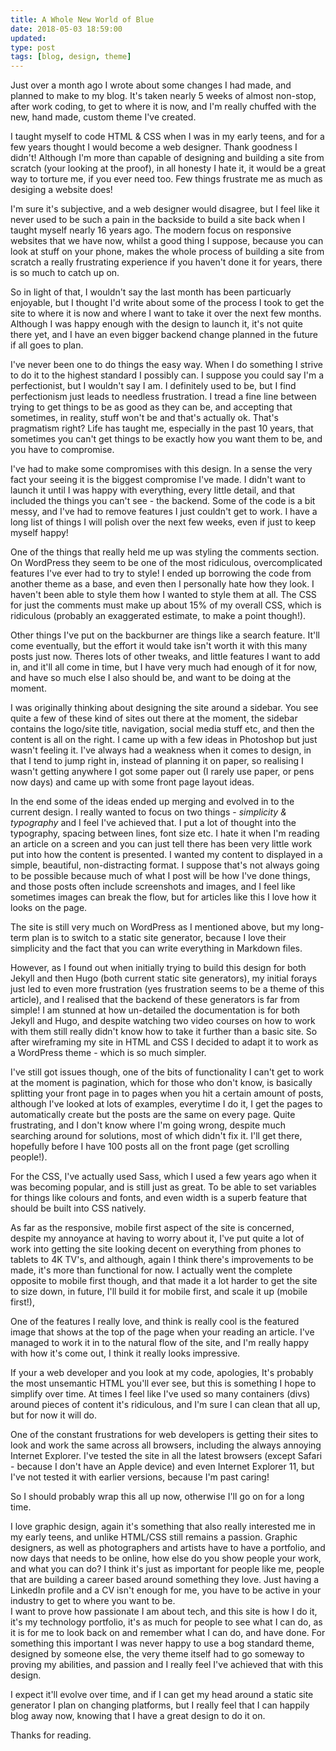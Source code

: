 ```yaml
---
title: A Whole New World of Blue
date: 2018-05-03 18:59:00
updated: 
type: post
tags: [blog, design, theme]
---
```


Just over a month ago I wrote about some changes I had made, and planned to make to my blog. It's taken nearly 5 weeks of almost non-stop, after work coding, to get to where it is now, and I'm really chuffed with the new, hand made, custom theme I've created.

I taught myself to code HTML & CSS when I was in my early teens, and for a few years thought I would become a web designer. Thank goodness I didn't! Although I'm more than capable of designing and building a site from scratch (your looking at the proof), in all honesty I hate it, it would be a great way to torture me, if you ever need too. Few things frustrate me as much as desiging a website does!

I'm sure it's subjective, and a web designer would disagree, but I feel like it never used to be such a pain in the backside to build a site back when I taught myself nearly 16 years ago. The modern focus on responsive websites that we have now, whilst a good thing I suppose, because you can look at stuff on your phone, makes the whole process of building a site from scratch a really frustrating experience if you haven't done it for years, there is so much to catch up on.

So in light of that, I wouldn't say the last month has been particuarly enjoyable, but I thought I'd write about some of the process I took to get the site to where it is now and where I want to take it over the next few months. Although I was happy enough with the design to launch it, it's not quite there yet, and I have an even bigger backend change planned in the future if all goes to plan.

I've never been one to do things the easy way. When I do something I strive to do it to the highest standard I possibly can. I suppose you could say I'm a perfectionist, but I wouldn't say I am. I definitely used to be, but I find perfectionism just leads to needless frustration. I tread a fine line between trying to get things to be as good as they can be, and accepting that sometimes, in reality, stuff won't be and that's actually ok. That's pragmatism right? Life has taught me, especially in the past 10 years, that sometimes you can't get things to be exactly how you want them to be, and you have to compromise.

I've had to make some compromises with this design. In a sense the very fact your seeing it is the biggest compromise I've made. I didn't want to launch it until I was happy with everything, every little detail, and that included the things you can't see - the backend. Some of the code is a bit messy, and I've had to remove features I just couldn't get to work. I have a long list of things I will polish over the next few weeks, even if just to keep myself happy!

One of the things that really held me up was styling the comments section. On WordPress they seem to be one of the most ridiculous, overcomplicated features I've ever had to try to style! I ended up borrowing the code from another theme as a base, and even then I personally hate how they look. I haven't been able to style them how I wanted to style them at all. The CSS for just the comments must make up about 15% of my overall CSS, which is ridiculous (probably an exaggerated estimate, to make a point though!).

Other things I've put on the backburner are things like a search feature. It'll come eventually, but the effort it would take isn't worth it with this many posts just now. Theres lots of other tweaks, and little features I want to add in, and it'll all come in time, but I have very much had enough of it for now, and have so much else I also should be, and want to be doing at the moment.

I was originally thinking about designing the site around a sidebar. You see quite a few of these kind of sites out there at the moment, the sidebar contains the logo/site title, navigation, social media stuff etc, and then the content is all on the right. I came up with a few ideas in Photoshop but just wasn't feeling it. I've always had a weakness when it comes to design, in that I tend to jump right in, instead of planning it on paper, so realising I wasn't getting anywhere I got some paper out (I rarely use paper, or pens now days) and came up with some front page layout ideas.

In the end some of the ideas ended up merging and evolved in to the current design. I really wanted to focus on two things - _simplicity & typography_ and I feel I've achieved that. I put a lot of thought into the typography, spacing between lines, font size etc. I hate it when I'm reading an article on a screen and you can just tell there has been very little work put into how the content is presented. I wanted my content to displayed in a simple, beautiful, non-distracting format. I suppose that's not always going to be possible because much of what I post will be how I've done things, and those posts often include screenshots and images, and I feel like sometimes images can break the flow, but for articles like this I love how it looks on the page.

The site is still very much on WordPress as I mentioned above, but my long-term plan is to switch to a static site generator, because I love their simplicity and the fact that you can write everything in Markdown files.

However, as I found out when initially trying to build this design for both Jekyll and then Hugo (both current static site generators), my initial forays just led to even more frustration (yes frustration seems to be a theme of this article), and I realised that the backend of these generators is far from simple! I am stunned at how un-detailed the documentation is for both Jekyll and Hugo, and despite watching two video courses on how to work with them still really didn't know how to take it further than a basic site. So after wireframing my site in HTML and CSS I decided to adapt it to work as a WordPress theme - which is so much simpler.

I've still got issues though, one of the bits of functionality I can't get to work at the moment is pagination, which for those who don't know, is basically splitting your front page in to pages when you hit a certain amount of posts, although I've looked at lots of examples, everytime I do it, I get the pages to automatically create but the posts are the same on every page. Quite frustrating, and I don't know where I'm going wrong, despite much searching around for solutions, most of which didn't fix it. I'll get there, hopefully before I have 100 posts all on the front page (get scrolling people!).

For the CSS, I've actually used Sass, which I used a few years ago when it was becoming popular, and is still just as great. To be able to set variables for things like colours and fonts, and even width is a superb feature that should be built into CSS natively.

As far as the responsive, mobile first aspect of the site is concerned, despite my annoyance at having to worry about it, I've put quite a lot of work into getting the site looking decent on everything from phones to tablets to 4K TV's, and although, again I think there's improvements to be made, it's more than functional for now. I actually went the complete opposite to mobile first though, and that made it a lot harder to get the site to size down, in future, I'll build it for mobile first, and scale it up (mobile first!),

One of the features I really love, and think is really cool is the featured image that shows at the top of the page when your reading an article. I've managed to work it in to the natural flow of the site, and I'm really happy with how it's come out, I think it really looks impressive.

If your a web developer and you look at my code, apologies, It's probably the most unsemantic HTML you'll ever see, but this is something I hope to simplify over time. At times I feel like I've used so many containers (divs) around pieces of content it's ridiculous, and I'm sure I can clean that all up, but for now it will do.

One of the constant frustrations for web developers is getting their sites to look and work the same across all browsers, including the always annoying Internet Explorer. I've tested the site in all the latest browsers (except Safari - because I don't have an Apple device) and even Internet Explorer 11, but I've not tested it with earlier versions, because I'm past caring!

So I should probably wrap this all up now, otherwise I'll go on for a long time.

I love graphic design, again it's something that also really interested me in my early teens, and unlike HTML/CSS still remains a passion. Graphic designers, as well as photographers and artists have to have a portfolio, and now days that needs to be online, how else do you show people your work, and what you can do? I think it's just as important for people like me, people that are building a career based around something they love. Just having a LinkedIn profile and a CV isn't enough for me, you have to be active in your industry to get to where you want to be.  
I want to prove how passionate I am about tech, and this site is how I do it, it's my technology portfolio, it's as much for people to see what I can do, as it is for me to look back on and remember what I can do, and have done. For something this important I was never happy to use a bog standard theme, designed by someone else, the very theme itself had to go someway to proving my abilities, and passion and I really feel I've achieved that with this design.

I expect it'll evolve over time, and if I can get my head around a static site generator I plan on changing platforms, but I really feel that I can happily blog away now, knowing that I have a great design to do it on.

Thanks for reading.
